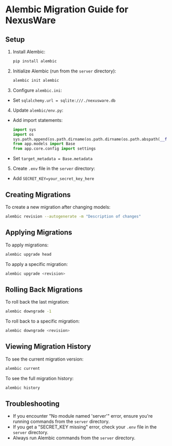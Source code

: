 # Alembic Migration Guide for NexusWare

## Setup

1. Install Alembic:
    ```bash
    pip install alembic
    ```
   
2. Initialize Alembic (run from the `server` directory):
    ```bash
    alembic init alembic
    ```
   
3. Configure `alembic.ini`:
- Set `sqlalchemy.url = sqlite:///./nexusware.db`

4. Update `alembic/env.py`:
- Add import statements:
  ```python
  import sys
  import os
  sys.path.append(os.path.dirname(os.path.dirname(os.path.abspath(__file__))))
  from app.models import Base
  from app.core.config import settings
  ```
- Set `target_metadata = Base.metadata`

5. Create `.env` file in the `server` directory:
- Add `SECRET_KEY=your_secret_key_here`

## Creating Migrations

To create a new migration after changing models:
```bash
alembic revision --autogenerate -m "Description of changes"
```

## Applying Migrations

To apply migrations:
```bash
alembic upgrade head
```

To apply a specific migration:
```bash
alembic upgrade <revision>
```

## Rolling Back Migrations

To roll back the last migration:
```bash
alembic downgrade -1
```

To roll back to a specific migration:
```bash
alembic downgrade <revision>
```

## Viewing Migration History

To see the current migration version:
```bash
alembic current
```

To see the full migration history:
```bash
alembic history
```

## Troubleshooting

- If you encounter "No module named 'server'" error, ensure you're running commands from the `server` directory.
- If you get a "SECRET_KEY missing" error, check your `.env` file in the `server` directory.
- Always run Alembic commands from the `server` directory.

